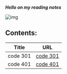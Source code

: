 
***Hello on my reading notes***

![img](https://clickup.com/blog/wp-content/uploads/2020/01/note-taking.png)



## **Contents:**

| Title     | URL |
| ----------- | ----------- |
| code 301    | [code 301 ](https://heba1998.github.io/Reading-Note-/Code%20301%20-%20Intermediate%20Software%20Development/)     |
|code 401   |       [code 401]() |